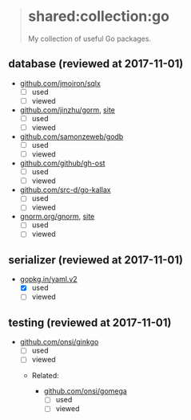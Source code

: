 > # shared:collection:go
>
> My collection of useful Go packages.

## database (reviewed at 2017-11-01)

- [github.com/jmoiron/sqlx](https://github.com/jmoiron/sqlx)
  - [ ] used
  - [ ] viewed

- [github.com/jinzhu/gorm](https://github.com/jinzhu/gorm), [site](http://jinzhu.me/gorm/)
  - [ ] used
  - [ ] viewed

- [github.com/samonzeweb/godb](https://github.com/samonzeweb/godb)
  - [ ] used
  - [ ] viewed

- [github.com/github/gh-ost](https://github.com/github/gh-ost)
  - [ ] used
  - [ ] viewed

- [github.com/src-d/go-kallax](https://github.com/src-d/go-kallax)
  - [ ] used
  - [ ] viewed

- [gnorm.org/gnorm](https://github.com/gnormal/gnorm), [site](https://gnorm.org/)
  - [ ] used
  - [ ] viewed

## serializer (reviewed at 2017-11-01)

- [gopkg.in/yaml.v2](https://github.com/go-yaml/yaml)
  - [x] used
  - [ ] viewed

## testing (reviewed at 2017-11-01)

- [github.com/onsi/ginkgo](https://github.com/onsi/ginkgo)
  - [ ] used
  - [ ] viewed

  - Related:

    - [github.com/onsi/gomega](https://github.com/onsi/gomega)
      - [ ] used
      - [ ] viewed
